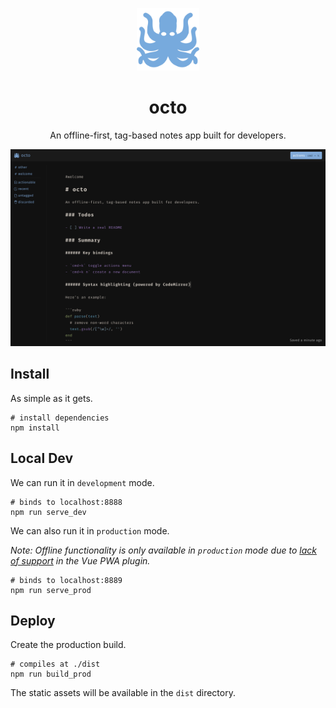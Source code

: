 <p align="center">
  <a href="https://octo.app">
    <img height="100" src="public/img/icons/logo-512x512.png">
  </a>
</p>

<h1 align="center">octo</h1>

<p align="center">An offline-first, tag-based notes app built for developers.</p>

![screenshot](resources/screenshot.png)

## Install

As simple as it gets.

```shell
# install dependencies
npm install
```

## Local Dev

We can run it in `development` mode.

```shell
# binds to localhost:8888
npm run serve_dev
```

We can also run it in `production` mode.

_Note: Offline functionality is only available in `production` mode due to [lack of support](https://github.com/vuejs/vue-cli/issues/2678) in the Vue PWA plugin._

```shell
# binds to localhost:8889
npm run serve_prod
```

## Deploy

Create the production build.

```shell
# compiles at ./dist
npm run build_prod
```

The static assets will be available in the `dist` directory.
